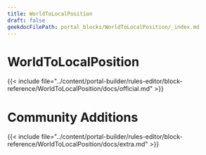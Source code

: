 ```yaml
---
title: WorldToLocalPosition
draft: false
geekdocFilePath: portal_blocks/WorldToLocalPosition/_index.md
---
```

# WorldToLocalPosition
{{< include file="../content/portal-builder/rules-editor/block-reference/WorldToLocalPosition/docs/official.md" >}}

# Community Additions

{{< include file="../content/portal-builder/rules-editor/block-reference/WorldToLocalPosition/docs/extra.md" >}}